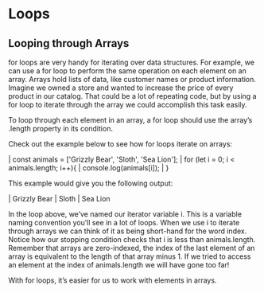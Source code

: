 # Loops

## Looping through Arrays
for loops are very handy for iterating over data structures. For example, we can use a for loop to perform the same operation on each element on an array. Arrays hold lists of data, like customer names or product information. Imagine we owned a store and wanted to increase the price of every product in our catalog. That could be a lot of repeating code, but by using a for loop to iterate through the array we could accomplish this task easily.

To loop through each element in an array, a for loop should use the array’s .length property in its condition.

Check out the example below to see how for loops iterate on arrays:

| const animals = ['Grizzly Bear', 'Sloth', 'Sea Lion'];
| for (let i = 0; i < animals.length; i++){
|   console.log(animals[i]);
| }

This example would give you the following output:

| Grizzly Bear
| Sloth
| Sea Lion

In the loop above, we’ve named our iterator variable i. This is a variable naming convention you’ll see in a lot of loops. When we use i to iterate through arrays we can think of it as being short-hand for the word index. Notice how our stopping condition checks that i is less than animals.length. Remember that arrays are zero-indexed, the index of the last element of an array is equivalent to the length of that array minus 1. If we tried to access an element at the index of animals.length we will have gone too far!

With for loops, it’s easier for us to work with elements in arrays.